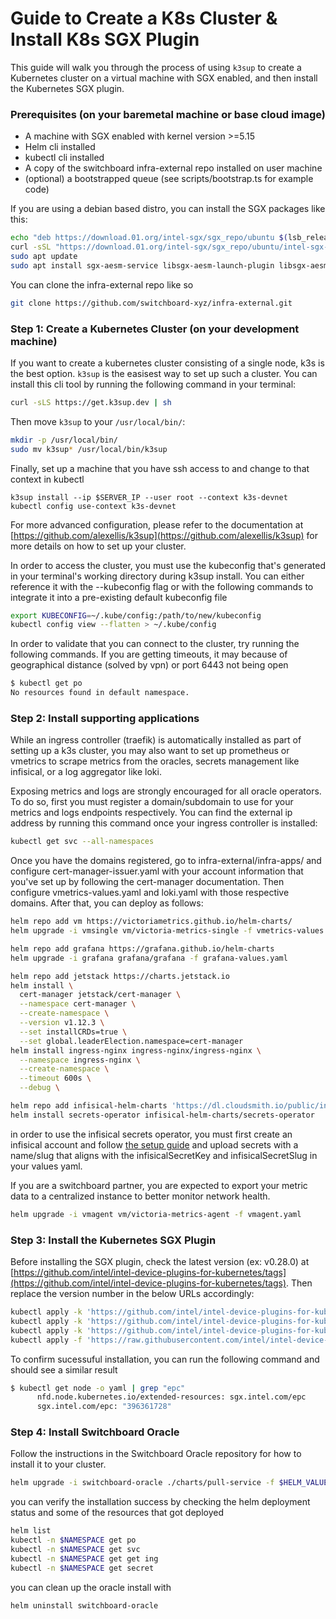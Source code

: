 
# Guide to Create a K8s Cluster & Install K8s SGX Plugin

This guide will walk you through the process of using `k3sup`
to create a Kubernetes cluster on a virtual machine with SGX
enabled, and then install the Kubernetes SGX plugin.

### Prerequisites (on your baremetal machine or base cloud image)

* A machine with SGX enabled with kernel version >=5.15
* Helm cli installed
* kubectl cli installed
* A copy of the switchboard infra-external repo installed on user machine
* (optional) a bootstrapped queue (see scripts/bootstrap.ts for example code)

If you are using a debian based distro, you can install the
SGX packages like this:

```bash
echo "deb https://download.01.org/intel-sgx/sgx_repo/ubuntu $(lsb_release -cs) main" | sudo tee /etc/apt/sources.list.d/intel-sgx.list >/dev/null
curl -sSL "https://download.01.org/intel-sgx/sgx_repo/ubuntu/intel-sgx-deb.key" | sudo -E apt-key add -
sudo apt update
sudo apt install sgx-aesm-service libsgx-aesm-launch-plugin libsgx-aesm-quote-ex-plugin libsgx-aesm-ecdsa-plugin libsgx-aesm-epid-plugin libsgx-dcap-quote-verify
```
You can clone the infra-external repo like so

```bash
git clone https://github.com/switchboard-xyz/infra-external.git
```
### Step 1: Create a Kubernetes Cluster (on your development machine)

If you want to create a kubernetes cluster consisting of a
single node, k3s is the best option. `k3sup` is the easisest
way to set up such a cluster. You can install this cli tool
by running the following command in your terminal:

```bash
curl -sLS https://get.k3sup.dev | sh
```

Then move `k3sup` to your `/usr/local/bin/`:

```bash
mkdir -p /usr/local/bin/
sudo mv k3sup* /usr/local/bin/k3sup
```

Finally, set up a machine that you have ssh access to and
change to that context in kubectl

```
k3sup install --ip $SERVER_IP --user root --context k3s-devnet
kubectl config use-context k3s-devnet
```

For more advanced configuration, please refer to the
documentation at [https://github.com/alexellis/k3sup](https://github.com/alexellis/k3sup)
for more details on how to set up your cluster.

In order to access the cluster, you must use the kubeconfig that's generated in your terminal's working directory during k3sup install. You can either reference it with the --kubeconfig flag or with the following commands to integrate it into a pre-existing default kubeconfig file

```bash
export KUBECONFIG=~/.kube/config:/path/to/new/kubeconfig
kubectl config view --flatten > ~/.kube/config
```

In order to validate that you can connect to the cluster, try running the following commands. If you are getting timeouts, it may because of geographical distance (solved by vpn) or port 6443 not being open
```bash
$ kubectl get po
No resources found in default namespace.

```

### Step 2: Install supporting applications

While an ingress controller (traefik) is automatically
installed as part of setting up a k3s cluster, you may
also want to set up prometheus or vmetrics to scrape
metrics from the oracles, secrets management like
infisical, or a log aggregator like loki.

Exposing metrics and logs are strongly encouraged for all oracle operators. To do so, first you must register a domain/subdomain to use for your metrics and logs endpoints respectively. You can find the external ip address by running this command once your ingress controller is installed:

```bash
kubectl get svc --all-namespaces
```
Once you have the domains registered, go to infra-external/infra-apps/ and configure cert-manager-issuer.yaml with your account information that you've set up by following the cert-manager documentation. Then configure vmetrics-values.yaml and loki.yaml with those respective domains. After that, you can deploy as follows:

```bash
helm repo add vm https://victoriametrics.github.io/helm-charts/
helm upgrade -i vmsingle vm/victoria-metrics-single -f vmetrics-values.yaml

helm repo add grafana https://grafana.github.io/helm-charts
helm upgrade -i grafana grafana/grafana -f grafana-values.yaml

helm repo add jetstack https://charts.jetstack.io
helm install \
  cert-manager jetstack/cert-manager \
  --namespace cert-manager \
  --create-namespace \
  --version v1.12.3 \
  --set installCRDs=true \
  --set global.leaderElection.namespace=cert-manager
helm install ingress-nginx ingress-nginx/ingress-nginx \
  --namespace ingress-nginx \
  --create-namespace \
  --timeout 600s \
  --debug \

helm repo add infisical-helm-charts 'https://dl.cloudsmith.io/public/infisical/helm-charts/helm/charts/'
helm install secrets-operator infisical-helm-charts/secrets-operator
```

in order to use the infisical secrets operator, you must first create an infisical account and follow [the setup guide](https://infisical.com/docs/integrations/platforms/kubernetes) and upload secrets with a name/slug that aligns with the infisicalSecretKey and infisicalSecretSlug in your values yaml.

If you are a switchboard partner, you are expected to export your metric data to a centralized instance to better monitor network health.
```bash
helm upgrade -i vmagent vm/victoria-metrics-agent -f vmagent.yaml
```

### Step 3: Install the Kubernetes SGX Plugin

Before installing the SGX plugin, check the latest
version (ex: v0.28.0) at [https://github.com/intel/intel-device-plugins-for-kubernetes/tags](https://github.com/intel/intel-device-plugins-for-kubernetes/tags).
Then replace the version number in the below URLs accordingly:

```bash
kubectl apply -k 'https://github.com/intel/intel-device-plugins-for-kubernetes/deployments/nfd/?ref=v0.28.0'
kubectl apply -k 'https://github.com/intel/intel-device-plugins-for-kubernetes/deployments/nfd/overlays/node-feature-rules?ref=v0.28.0'
kubectl apply -k 'https://github.com/intel/intel-device-plugins-for-kubernetes/deployments/operator/default?ref=v0.28.0'
kubectl apply -f 'https://raw.githubusercontent.com/intel/intel-device-plugins-for-kubernetes/v0.28.0/deployments/operator/samples/deviceplugin_v1_sgxdeviceplugin.yaml'
```

To confirm sucessuful installation, you can run the following command and should see a similar result
```bash
$ kubectl get node -o yaml | grep "epc"
      nfd.node.kubernetes.io/extended-resources: sgx.intel.com/epc
      sgx.intel.com/epc: "396361728"
```


### Step 4: Install Switchboard Oracle

Follow the instructions in the Switchboard Oracle
repository for how to install it to your cluster.

```bash
helm upgrade -i switchboard-oracle ./charts/pull-service -f $HELM_VALUES_YAML
```

you can verify the installation success by checking the helm deployment status and some of the resources that got deployed

```bash
helm list
kubectl -n $NAMESPACE get po
kubectl -n $NAMESPACE get svc
kubectl -n $NAMESPACE get get ing
kubectl -n $NAMESPACE get secret
```

you can clean up the oracle install with
```bash
helm uninstall switchboard-oracle
```

